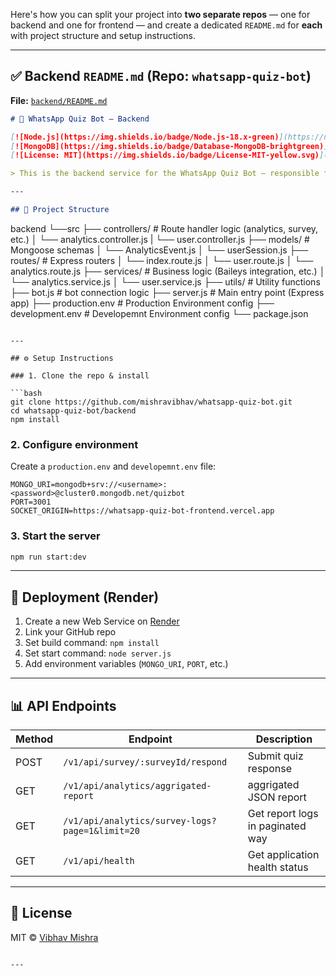 Here's how you can split your project into **two separate repos** — one for backend and one for frontend — and create a dedicated `README.md` for **each** with project structure and setup instructions.

---

## ✅ Backend `README.md` (Repo: `whatsapp-quiz-bot`)

**File:** [`backend/README.md`](https://github.com/mishravibhav/whatsapp-quiz-bot)

```markdown
# 🧠 WhatsApp Quiz Bot – Backend

[![Node.js](https://img.shields.io/badge/Node.js-18.x-green)](https://nodejs.org)
[![MongoDB](https://img.shields.io/badge/Database-MongoDB-brightgreen)](https://www.mongodb.com/)
[![License: MIT](https://img.shields.io/badge/License-MIT-yellow.svg)](https://opensource.org/licenses/MIT)

> This is the backend service for the WhatsApp Quiz Bot — responsible for handling message events, storing analytics, serving APIs, and emitting real-time updates via WebSocket.

---

## 📁 Project Structure

```

backend
    └──src 
        ├── controllers/              # Route handler logic (analytics, survey, etc.)
        │   └── analytics.controller.js
        |   └── user.controller.js
        ├── models/                   # Mongoose schemas
        │   └── AnalyticsEvent.js
        │   └── userSession.js
        ├── routes/                   # Express routers
        │   └── index.route.js
        │   └── user.route.js
        │   └── analytics.route.js
        ├── services/                 # Business logic (Baileys integration, etc.)
        │   └── analytics.service.js
        │   └── user.service.js
        ├── utils/                    # Utility functions
        ├── bot.js                    # bot connection logic
        ├── server.js                 # Main entry point (Express app)
        ├── production.env            # Production Environment config 
        ├── development.env           # Developemnt Environment config 
    └── package.json

````

---

## ⚙️ Setup Instructions

### 1. Clone the repo & install

```bash
git clone https://github.com/mishravibhav/whatsapp-quiz-bot.git
cd whatsapp-quiz-bot/backend
npm install
````

### 2. Configure environment

Create a `production.env` and `developemnt.env` file:

```
MONGO_URI=mongodb+srv://<username>:<password>@cluster0.mongodb.net/quizbot
PORT=3001
SOCKET_ORIGIN=https://whatsapp-quiz-bot-frontend.vercel.app
```

### 3. Start the server

```bash
npm run start:dev
```

---

## 🚀 Deployment (Render)

1. Create a new Web Service on [Render](https://render.com)
2. Link your GitHub repo
3. Set build command: `npm install`
4. Set start command: `node server.js`
5. Add environment variables (`MONGO_URI`, `PORT`, etc.)

---

## 📊 API Endpoints

| Method | Endpoint                                               | Description                      | 
| ------ | -------------------------------------------------------| ---------------------------------|
| POST   | `/v1/api/survey/:surveyId/respond`                     | Submit quiz response             |
| GET    | `/v1/api/analytics/aggrigated-report`                  | aggrigated JSON report           |
| GET    | `/v1/api/analytics/survey-logs?page=1&limit=20`        | Get report logs in paginated way |
| GET    | `/v1/api/health`                                       | Get application health status    |

---

## 📄 License

MIT © [Vibhav Mishra](https://github.com/mishravibhav)

````

---
